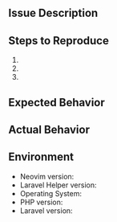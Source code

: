 ## Issue Description

## Steps to Reproduce

1. 
2. 
3. 

## Expected Behavior

## Actual Behavior

## Environment

- Neovim version:
- Laravel Helper version:
- Operating System:
- PHP version:
- Laravel version:

